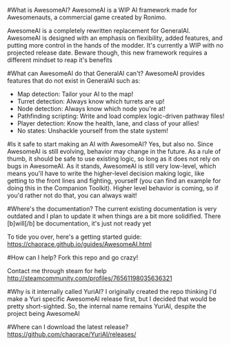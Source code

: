 #What is AwesomeAI?
AwesomeAI is a WIP AI framework made for Awesomenauts, a commercial game created by Ronimo.

AwesomeAI is a completely rewritten replacement for GeneralAI. AwesomeAI is designed with an emphasis on flexibility, added features, and putting more control in the hands of the modder. It's currently a WIP with no projected release date. Beware though, this new framework requires a different mindset to reap it's benefits

#What can AwesomeAI do that GeneralAI can't?
AwesomeAI provides features that do not exist in GeneralAI such as:
* Map detection: Tailor your AI to the map!
* Turret detection: Always know which turrets are up!
* Node detection: Always know which node you're at!
* Pathfinding scripting: Write and load complex logic-driven pathway files!
* Player detection: Know the health, lane, and class of your allies!
* No states: Unshackle yourself from the state system!

#Is it safe to start making an AI with AwesomeAI?
Yes, but also no. Since AwesomeAI is still evolving, behavior may change in the future. As a rule of thumb, it should be safe to use existing logic, so long as it does not rely on bugs in AwesomeAI. As it stands, AwesomeAI is still very low-level, which means you'll have to write the higher-level decision making logic, like getting to the front lines and fighting, yourself (you can find an example for doing this in the Companion Toolkit). Higher level behavior is coming, so if you'd rather not do that, you can always wait!

#Where's the documentation?
The current existing documentation is very outdated and I plan to update it when things are a bit more solidified. There [b]will[/b] be documentation, it's just not ready yet

To tide you over, here's a getting started guide:
https://chaorace.github.io/guides/AwesomeAI.html

#How can I help?
Fork this repo and go crazy!

Contact me through steam for help http://steamcommunity.com/profiles/76561198035636321

#Why is it internally called YuriAI?
I originally created the repo thinking I'd make a Yuri specific AwesomeAI release first, but I decided that would be pretty short-sighted. So, the internal name remains YuriAI, despite the project being AwesomeAI

#Where can I download the latest release?
https://github.com/chaorace/YuriAI/releases/
